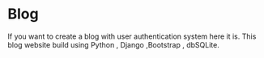 # Blog
If you want to create a blog with user authentication system here it is. This blog website build using Python , Django ,Bootstrap , dbSQLite.
